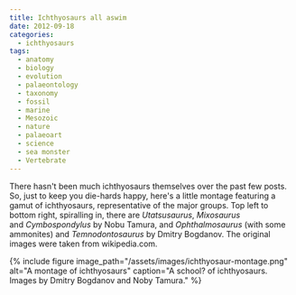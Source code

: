 ```yaml
---
title: Ichthyosaurs all aswim
date: 2012-09-18
categories:
  - ichthyosaurs
tags:
  - anatomy
  - biology
  - evolution
  - palaeontology
  - taxonomy
  - fossil
  - marine
  - Mesozoic
  - nature
  - palaeoart
  - science
  - sea monster
  - Vertebrate
---
```


There hasn't been much ichthyosaurs themselves over the past few posts.
So, just to keep you die-hards happy, here's a little montage featuring
a gamut of ichthyosaurs, representative of the major groups. Top left to
bottom right, spiralling in, there are _Utatsusaurus_, _Mixosaurus_
and _Cymbospondylus_ by Nobu Tamura, and _Ophthalmosaurus_ (with some
ammonites) and *Temnodontosaurus* by Dmitry Bogdanov. The original
images were taken from wikipedia.com.

{% include figure image_path="/assets/images/ichthyosaur-montage.png" alt="A montage of ichthyosaurs" caption="A school? of ichthyosaurs. Images by Dmitry Bogdanov and Noby Tamura." %}

